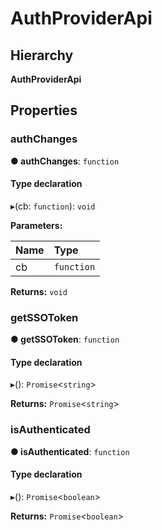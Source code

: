 # AuthProviderApi

## Hierarchy

**AuthProviderApi**

## Properties

### authChanges <a id="authchanges"></a>

**● authChanges**: `function`

#### Type declaration

▸\(cb: `function`\): `void`

**Parameters:**

| Name | Type |
| :--- | :--- |
| cb | `function` |

**Returns:** `void`

### getSSOToken <a id="getssotoken"></a>

**● getSSOToken**: `function`

#### Type declaration

▸\(\): `Promise`&lt;`string`&gt;

**Returns:** `Promise`&lt;`string`&gt;

### isAuthenticated <a id="isauthenticated"></a>

**● isAuthenticated**: `function`

#### Type declaration

▸\(\): `Promise`&lt;`boolean`&gt;

**Returns:** `Promise`&lt;`boolean`&gt;

